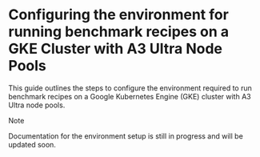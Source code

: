 # Configuring the environment for running benchmark recipes on a GKE Cluster with A3 Ultra Node Pools

This guide outlines the steps to configure the environment required to run benchmark recipes on a Google Kubernetes Engine (GKE) cluster with A3 Ultra node pools.

> [!NOTE]
> Documentation for the environment setup is still in progress and will be updated soon.